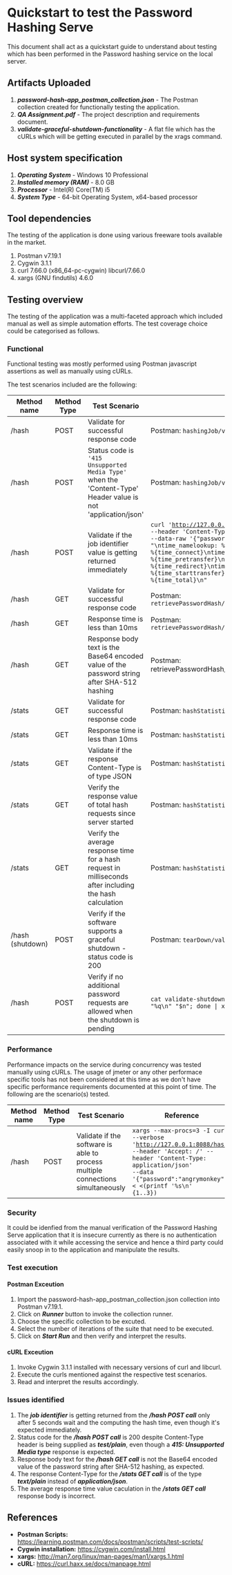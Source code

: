 # Quickstart to test the Password Hashing Serve #
This document shall act as a quickstart guide to understand about testing which has been performed in the Password hashing service on the local server.

## Artifacts Uploaded ##
1. ***password-hash-app_postman_collection.json*** - The Postman collection created for functionally testing the application.
2. ***QA Assignment.pdf*** - The project description and requirements document.
3. ***validate-graceful-shutdown-functionality*** - A flat file which has the cURLs which will be getting executed in parallel by the xrags command.

## Host system specification ###
1. ***Operating System*** - Windows 10 Professional
2. ***Installed memory (RAM)*** - 8.0 GB
3. ***Processor*** - Intel(R) Core(TM) i5
4. ***System Type*** - 64-bit Operating System, x64-based processor

## Tool dependencies ##
The testing of the application is done using various freeware tools available in the market.
1. Postman v7.19.1
2. Cygwin 3.1.1
3. curl 7.66.0 (x86_64-pc-cygwin) libcurl/7.66.0
4. xargs (GNU findutils) 4.6.0

## Testing overview ##
The testing of the application was a multi-faceted approach which included manual as well as simple automation efforts. The test coverage choice could be categorised as follows.

### Functional ###
Functional testing was mostly performed using Postman javascript assertions as well as manually using cURLs. 

The test scenarios included are the following:

Method name  | Method Type | Test Scenario | Reference | Test Result
------------- | ------------- | ------------- | ------------- | -------------
/hash | POST | Validate for successful response code | Postman: <code>hashingJob/validatePasswordHashEndpointFunctionality</code> | <span style="color:green">*Pass*</span>
/hash | POST | Status code is <code>'415 Unsupported Media Type'</code> when the 'Content-Type' Header value is not 'application/json' | Postman: <code>hashingJob/validatePasswordHashEndpointForUnsupportedMediaType</code> | <span style="color:red">*Fail*</span>
/hash | POST | Validate if the job identifier value is getting returned immediately | <code>curl 'http://127.0.0.1:8088/hash' --header 'Content-Type: application/json' --header 'Accept: */*' --data-raw '{"password": "angrymonkey"}' --compressed -s -o /dev/null -w  "\ntime_namelookup:  %{time_namelookup}\ntime_connect:  %{time_connect}\ntime_appconnect:  %{time_appconnect}\ntime_pretransfer:  %{time_pretransfer}\ntime_redirect:  %{time_redirect}\ntime_starttransfer:  %{time_starttransfer}\n__________\ntime_total:  %{time_total}\n"</code> | <span style="color:red">*Fail*</span>
/hash | GET | Validate for successful response code | Postman: <code>retrievePasswordHash/validateHashedPasswordRetrievalEndpointFunctionality</code> | <span style="color:green">*Pass*</span>
/hash | GET | Response time is less than 10ms | Postman: <code>retrievePasswordHash/validateHashedPasswordRetrievalEndpointFunctionality</code> | <span style="color:green">*Pass*</span>
/hash | GET | Response body text is the Base64 encoded value of the password string after SHA-512 hashing | Postman: retrievePasswordHash/validateHashedPasswordRetrievalEndpointFunctionality | <span style="color:red">*Fail*</span>
/stats | GET | Validate for successful response code | Postman: <code>hashStatistics/valiateHashingStatsEndpointFunctionality</code> | <span style="color:green">*Pass*</span>
/stats | GET | Response time is less than 10ms | Postman: <code>hashStatistics/valiateHashingStatsEndpointFunctionality</code> | <span style="color:green">*Pass*</span>
/stats | GET | Validate if the response Content-Type is of type JSON | Postman: <code>hashStatistics/valiateHashingStatsEndpointFunctionality</code> | <span style="color:red">*Fail*</span>
/stats | GET | Verify the response value of total hash requests since server started | Postman: <code>hashStatistics/valiateHashingStatsEndpointFunctionality</code> | <span style="color:green">*Pass*</span>
/stats | GET | Verify the average response time for a hash request in milliseconds after including the hash calculation | Postman: <code>hashStatistics/valiateHashingStatsEndpointFunctionality</code> | <span style="color:red">*Fail*</span>
/hash (shutdown) | POST | Verify if the software supports a graceful shutdown - status code is 200 | Postman: <code>tearDown/validateShutdownEndpointResponseCode</code> | <span style="color:green">*Pass*</span>
/hash | POST | Verify if no additional password requests are allowed when the shutdown is pending | <code>cat validate-shutdown-functionality &#124; while read n; do printf "%q\n" "$n"; done &#124; xargs --max-procs=2 -I LC bash -c LC</code> | <span style="color:green">*Pass*</span>

### Performance ###
Performance impacts on the service during concurrency was tested manually using cURLs. The usage of jmeter or any other performace specific tools has not been considered at this time as we don't have specific performance requirements documented at this point of time. The following are the scenario(s) tested.

Method name  | Method Type | Test Scenario | Reference | Test Result
------------- | ------------- | ------------- | ------------- | -------------
/hash | POST | Validate if the software is able to process multiple connections simultaneously | <code>xargs --max-procs=3 -I curl --verbose 'http://127.0.0.1:8088/hash' --header 'Accept: */*' --header 'Content-Type: application/json' --data '{"password":"angrymonkey"}' < <(printf '%s\n' {1..3})</code> | <span style="color:green">*Pass*</span>

### Security ###
It could be idenfied from the manual verification of the Password Hashing Serve application that it is insecure currently as there is no authentication associated with it while accessing the service and hence a third party could easily snoop in to the application and manipulate the results.

### Test execution ###
#### Postman Exceution ####
1. Import the password-hash-app_postman_collection.json collection into Postman v7.19.1.  
2. Click on ***Runner*** button to invoke the collection runner.
3. Choose the specific collection to be excuted.
4. Select the number of iterations of the suite that need to be executed.
5. Click on ***Start Run*** and then verify and interpret the results.
#### cURL Exceution ####
1. Invoke Cygwin 3.1.1 installed with necessary versions of curl and libcurl.
2. Execute the curls mentioned against the respective test scenarios.
3. Read and interpret the results accordingly.

### Issues identified ###
1. The ***job identifier*** is getting returned from the ***/hash POST call*** only after 5 seconds wait and the computing the hash time, even though it's expected immediately.
2. Status code for the ***/hash POST call*** is 200 despite Content-Type header is being supplied as ***test/plain***, even though a ***415: Unsupported Media type*** response is expected.
3. Response body text for the ***/hash GET call*** is not the Base64 encoded value of the password string after SHA-512 hashing, as expected.
4. The response Content-Type  for the ***/stats GET call*** is of the type ***text/plain*** instead of ***application/json***.
5. The average response time value caculation in the ***/stats GET call*** response body is incorrect.

## References
* __Postman Scripts:__ https://learning.postman.com/docs/postman/scripts/test-scripts/
* __Cygwin installation:__ https://cygwin.com/install.html
* __xargs:__  http://man7.org/linux/man-pages/man1/xargs.1.html
* __cURL:__ https://curl.haxx.se/docs/manpage.html
